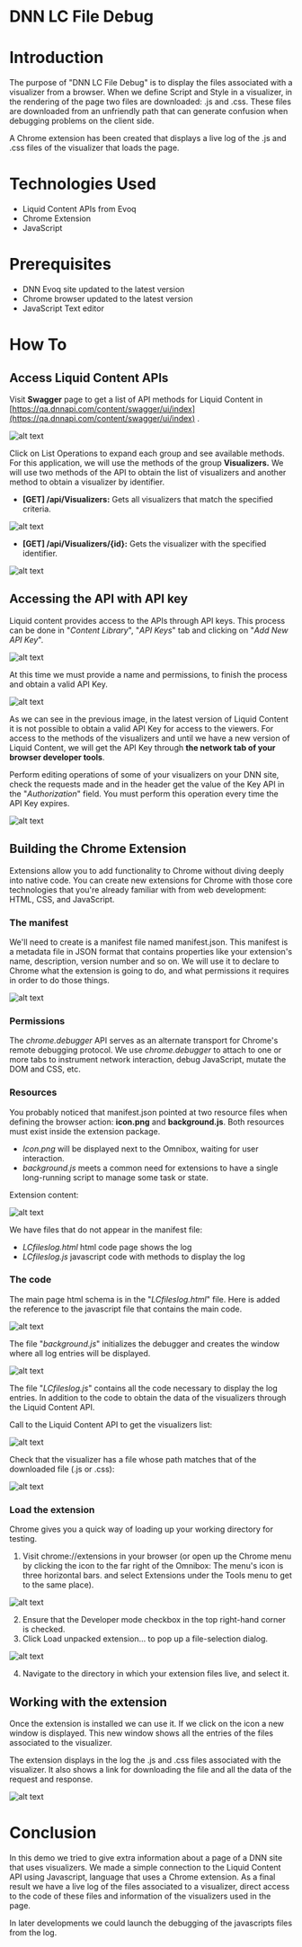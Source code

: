 # DNN LC File Debug

# Introduction

The purpose of &quot;DNN LC File Debug&quot; is to display the files associated with a visualizer from a browser. When we define Script and Style in a visualizer, in the rendering of the page two files are downloaded: .js and .css. These files are downloaded from an unfriendly path that can generate confusion when debugging problems on the client side.

A Chrome extension has been created that displays a live log of the .js and .css files of the visualizer that loads the page.

# Technologies Used

- Liquid Content APIs from Evoq
- Chrome Extension
- JavaScript

# Prerequisites

- DNN Evoq site updated to the latest version
- Chrome browser updated to the latest version
- JavaScript Text editor

# How To

## Access Liquid Content APIs

Visit  **Swagger** page to get a list of API methods for Liquid Content in [https://qa.dnnapi.com/content/swagger/ui/index](https://qa.dnnapi.com/content/swagger/ui/index) .

![alt text](https://github.com/dnnsoftware/Dnn.Evoq.LiquidContent.Samples.Public/blob/master/Integration.ChromeExtension/docs/images/swagger.png "Structured Content API")

Click on List Operations to expand each group and see available methods. For this application, we will use the methods of the group **Visualizers.** We will use two methods of the API to obtain the list of visualizers and another method to obtain a visualizer by identifier.

* __[GET] /api/Visualizers:__ Gets all visualizers that match the specified criteria.

![alt text](https://github.com/dnnsoftware/Dnn.Evoq.LiquidContent.Samples.Public/blob/master/Integration.ChromeExtension/docs/images/apivisualizers.png "API - Visualizers method")

* __[GET] /api/Visualizers/{id}:__ Gets the visualizer with the specified identifier.

![alt text](https://github.com/dnnsoftware/Dnn.Evoq.LiquidContent.Samples.Public/blob/master/Integration.ChromeExtension/docs/images/apivisualizersid.png "API - Visualizers/id method")
 
## Accessing the API with API key

Liquid content provides access to the APIs through API keys. This process can be done in &quot;_Content Library_&quot;, &quot;_API Keys_&quot; tab and clicking on &quot;_Add New API Key_&quot;.

![alt text](https://github.com/dnnsoftware/Dnn.Evoq.LiquidContent.Samples.Public/blob/master/Integration.ChromeExtension/docs/images/apikey.png "API Keys")
 
At this time we must provide a name and permissions, to finish the process and obtain a valid API Key.

![alt text](https://github.com/dnnsoftware/Dnn.Evoq.LiquidContent.Samples.Public/blob/master/Integration.ChromeExtension/docs/images/apikey2.png "API Keys permissions")
 
As we can see in the previous image, in the latest version of Liquid Content it is not possible to obtain a valid API Key for access to the viewers. For access to the methods of the visualizers and until we have a new version of Liquid Content, we will get the API Key through **the network tab of your browser developer tools**.

Perform editing operations of some of your visualizers on your DNN site, check the requests made and in the header get the value of the Key API in the &quot;_Authorization_&quot; field. You must perform this operation every time the API Key expires.

![alt text](https://github.com/dnnsoftware/Dnn.Evoq.LiquidContent.Samples.Public/blob/master/Integration.ChromeExtension/docs/images/bearer.png "APi Key - Bearer")
 
## Building the Chrome Extension

Extensions allow you to add functionality to Chrome without diving deeply into native code. You can create new extensions for Chrome with those core technologies that you&#39;re already familiar with from web development: HTML, CSS, and JavaScript.

### The manifest

We&#39;ll need to create is a manifest file named manifest.json. This manifest is a metadata file in JSON format that contains properties like your extension&#39;s name, description, version number and so on. We will use it to declare to Chrome what the extension is going to do, and what permissions it requires in order to do those things.

![alt text](https://github.com/dnnsoftware/Dnn.Evoq.LiquidContent.Samples.Public/blob/master/Integration.ChromeExtension/docs/images/manifest.png "Chrome extension - Manifest")

### Permissions

The _chrome.debugger_ API serves as an alternate transport for Chrome&#39;s remote debugging protocol. We use _chrome.debugger_ to attach to one or more tabs to instrument network interaction, debug JavaScript, mutate the DOM and CSS, etc.

### Resources

You probably noticed that manifest.json pointed at two resource files when defining the browser action: **icon.png** and **background.js**. Both resources must exist inside the extension package.

* _Icon.png_ will be displayed next to the Omnibox, waiting for user interaction.
* _background.js_ meets a common need for extensions to have a single long-running script to manage some task or state.

Extension content:

![alt text](https://github.com/dnnsoftware/Dnn.Evoq.LiquidContent.Samples.Public/blob/master/Integration.ChromeExtension/docs/images/extensioncontent.png "Chrome extension - Content")

We have files that do not appear in the manifest file:

* _LCfileslog.html_ html code page shows the log
* _LCfileslog.js_ javascript code with methods to display the log

### The code

The main page html schema is in the &quot;_LCfileslog.html_&quot; file. Here is added the reference to the javascript file that contains the main code.

![alt text](https://github.com/dnnsoftware/Dnn.Evoq.LiquidContent.Samples.Public/blob/master/Integration.ChromeExtension/docs/images/html.png "Chrome extension - html code")

The file &quot;_background.js_&quot; initializes the debugger and creates the window where all log entries will be displayed.

![alt text](https://github.com/dnnsoftware/Dnn.Evoq.LiquidContent.Samples.Public/blob/master/Integration.ChromeExtension/docs/images/background.png "Chrome extension - background code")

The file &quot;_LCfileslog.js_&quot; contains all the code necessary to display the log entries. In addition to the code to obtain the data of the visualizers through the Liquid Content API.

Call to the Liquid Content API to get the visualizers list:

![alt text](https://github.com/dnnsoftware/Dnn.Evoq.LiquidContent.Samples.Public/blob/master/Integration.ChromeExtension/docs/images/jsapicall.png "Chrome extension - Javascript LC Api call")

Check that the visualizer has a file whose path matches that of the downloaded file (.js or .css):

![alt text](https://github.com/dnnsoftware/Dnn.Evoq.LiquidContent.Samples.Public/blob/master/Integration.ChromeExtension/docs/images/jsvisualizersfiles.png "Chrome extension - Javascript LC visualizers files")

### Load the extension

Chrome gives you a quick way of loading up your working directory for testing.

1. Visit chrome://extensions in your browser (or open up the Chrome menu by clicking the icon to the far right of the Omnibox:  The menu&#39;s icon is three horizontal bars. and select Extensions under the Tools menu to get to the same place).

![alt text](https://github.com/dnnsoftware/Dnn.Evoq.LiquidContent.Samples.Public/blob/master/Integration.ChromeExtension/docs/images/installextension1.png "Chrome extension - Installing Step 1")
 
2. Ensure that the Developer mode checkbox in the top right-hand corner is checked.
3. Click Load unpacked extension… to pop up a file-selection dialog.

![alt text](https://github.com/dnnsoftware/Dnn.Evoq.LiquidContent.Samples.Public/blob/master/Integration.ChromeExtension/docs/images/installextension2.png "Chrome extension - Installing Step 3")
 
4. Navigate to the directory in which your extension files live, and select it.

## Working with the extension

Once the extension is installed we can use it. If we click on the icon a new window is displayed. This new window shows all the entries of the files associated to the visualizer.

The extension displays in the log the .js and .css files associated with the visualizer. It also shows a link for downloading the file and all the data of the request and response.

![alt text](https://github.com/dnnsoftware/Dnn.Evoq.LiquidContent.Samples.Public/blob/master/Integration.ChromeExtension/docs/images/lcfileslogview.png "Chrome extension - Running")

 # Conclusion

In this demo we tried to give extra information about a page of a DNN site that uses visualizers. We made a simple connection to the Liquid Content API using Javascript, language that uses a Chrome extension. As a final result we have a live log of the files associated to a visualizer, direct access to the code of these files and information of the visualizers used in the page.

In later developments we could launch the debugging of the javascripts files from the log.
